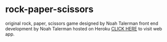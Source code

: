 # rock-paper-scissors
original rock, paper, scissors game
designed by Noah Talerman
front end development by Noah Talerman
hosted on Heroku
[CLICK HERE](wavy-rps.herokuapp.com) to visit web app.
